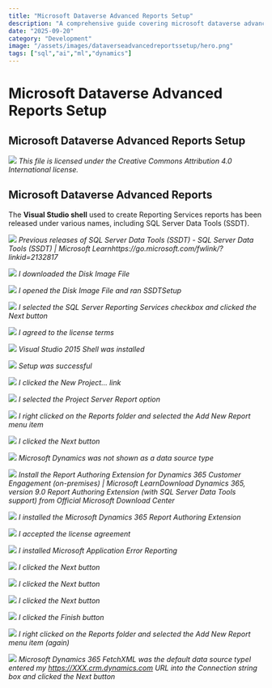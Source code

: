 ```yaml
---
title: "Microsoft Dataverse Advanced Reports Setup"
description: "A comprehensive guide covering microsoft dataverse advanced reports setup"
date: "2025-09-20"
category: "Development"
image: "/assets/images/dataverseadvancedreportssetup/hero.png"
tags: ["sql","ai","ml","dynamics"]
---
```


# Microsoft Dataverse Advanced Reports Setup

## Microsoft Dataverse Advanced Reports Setup

![](/assets/images/dataverseadvancedreportssetup/office-365-icon-500x500.png)
*This file is licensed under the Creative Commons Attribution 4.0 International license.*


## Microsoft Dataverse Advanced Reports

The **Visual Studio shell** used to create Reporting Services reports has been released under various names, including SQL Server Data Tools (SSDT).

![](/assets/images/dataverseadvancedreportssetup/ssrs-1-512x243.png)
*Previous releases of SQL Server Data Tools (SSDT) - SQL Server Data Tools (SSDT) | Microsoft Learnhttps://go.microsoft.com/fwlink/?linkid=2132817*

![](/assets/images/dataverseadvancedreportssetup/ssrs-1a-512x123.png)
*I downloaded the Disk Image File*

![](/assets/images/dataverseadvancedreportssetup/ssrs-2-512x128.png)
*I opened the Disk Image File and ran SSDTSetup*

![](/assets/images/dataverseadvancedreportssetup/ssrs-3-512x357.png)
*I selected the SQL Server Reporting Services checkbox and clicked the Next button*

![](/assets/images/dataverseadvancedreportssetup/ssrs-4-512x353.png)
*I agreed to the license terms*

![](/assets/images/dataverseadvancedreportssetup/ssrs-5-512x352.png)
*Visual Studio 2015 Shell was installed*

![](/assets/images/dataverseadvancedreportssetup/ssrs-6-512x359.png)
*Setup was successful*

![](/assets/images/dataverseadvancedreportssetup/ssrs-7-512x271.png)
*I clicked the New Project... link*

![](/assets/images/dataverseadvancedreportssetup/ssrs-8-512x271.png)
*I selected the Project Server Report option*

![](/assets/images/dataverseadvancedreportssetup/ssrs-9-512x123.png)
*I right clicked on the Reports folder and selected the Add New Report menu item*

![](/assets/images/dataverseadvancedreportssetup/ssrs-10-512x273.png)
*I clicked the Next button*

![](/assets/images/dataverseadvancedreportssetup/ssrs-11-512x271.png)
*Microsoft Dynamics was not shown as a data source type*

![](/assets/images/dataverseadvancedreportssetup/ssrs-12-512x46.png)
*Install the Report Authoring Extension for Dynamics 365 Customer Engagement (on-premises) | Microsoft LearnDownload Dynamics 365, version 9.0 Report Authoring Extension (with SQL Server Data Tools support) from Official Microsoft Download Center*

![](/assets/images/dataverseadvancedreportssetup/ssrs-13-512x270.png)
*I installed the Microsoft Dynamics 365 Report Authoring Extension*

![](/assets/images/dataverseadvancedreportssetup/ssrs-14-512x387.png)
*I accepted the license agreement*

![](/assets/images/dataverseadvancedreportssetup/ssrs-15-512x391.png)
*I installed Microsoft Application Error Reporting*

![](/assets/images/dataverseadvancedreportssetup/ssrs-16-512x391.png)
*I clicked the Next button*

![](/assets/images/dataverseadvancedreportssetup/ssrs-17-512x458.png)
*I clicked the Next button*

![](/assets/images/dataverseadvancedreportssetup/ssrs-18-512x455.png)
*I clicked the Next button*

![](/assets/images/dataverseadvancedreportssetup/ssrs-19-512x451.png)
*I clicked the Finish button*

![](/assets/images/dataverseadvancedreportssetup/ssrs-20-512x130.png)
*I right clicked on the Reports folder and selected the Add New Report menu item (again)*

![](/assets/images/dataverseadvancedreportssetup/ssrs-21-512x273.png)
*Microsoft Dynamics 365 FetchXML was the default data source typeI entered my https://XXX.crm.dynamics.com URL into the Connection string box and clicked the Next button*
